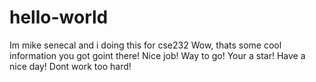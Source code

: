 # hello-world

Im mike senecal and i doing this for cse232
Wow, thats some cool information you got goint there!
Nice job!
Way to go!
Your a star!
Have a nice day! Dont work too hard!
